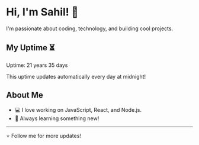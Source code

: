 # Hi, I'm Sahil! 👋

I'm passionate about coding, technology, and building cool projects.

## My Uptime ⏳
Uptime: 21 years 35 days

This uptime updates automatically every day at midnight!

## About Me
- 💻 I love working on JavaScript, React, and Node.js.
- 🎯 Always learning something new!

---

⭐️ Follow me for more updates!
